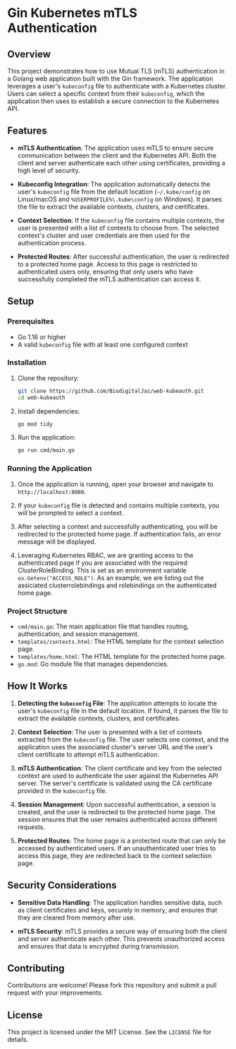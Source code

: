 # Gin Kubernetes mTLS Authentication

## Overview

This project demonstrates how to use Mutual TLS (mTLS) authentication in a Golang web application built with the Gin framework. The application leverages a user's `kubeconfig` file to authenticate with a Kubernetes cluster. Users can select a specific context from their `kubeconfig`, which the application then uses to establish a secure connection to the Kubernetes API.

## Features

- **mTLS Authentication**: The application uses mTLS to ensure secure communication between the client and the Kubernetes API. Both the client and server authenticate each other using certificates, providing a high level of security.
  
- **Kubeconfig Integration**: The application automatically detects the user's `kubeconfig` file from the default location (`~/.kube/config` on Linux/macOS and `%USERPROFILE%\.kube\config` on Windows). It parses the file to extract the available contexts, clusters, and certificates.

- **Context Selection**: If the `kubeconfig` file contains multiple contexts, the user is presented with a list of contexts to choose from. The selected context's cluster and user credentials are then used for the authentication process.

- **Protected Routes**: After successful authentication, the user is redirected to a protected home page. Access to this page is restricted to authenticated users only, ensuring that only users who have successfully completed the mTLS authentication can access it.

## Setup

### Prerequisites

- Go 1.16 or higher
- A valid `kubeconfig` file with at least one configured context

### Installation

1. Clone the repository:

    ```bash
    git clone https://github.com/BiodigitalJaz/web-kubeauth.git
    cd web-kubeauth
    ```

2. Install dependencies:

    ```bash
    go mod tidy
    ```

3. Run the application:

    ```bash
    go run cmd/main.go
    ```

### Running the Application

1. Once the application is running, open your browser and navigate to `http://localhost:8080`.

2. If your `kubeconfig` file is detected and contains multiple contexts, you will be prompted to select a context. 

3. After selecting a context and successfully authenticating, you will be redirected to the protected home page. If authentication fails, an error message will be displayed.

4. Leveraging Kubernetes RBAC, we are granting access to the authenticated page if you are associated with the required ClusterRoleBinding. This is set as an environment variable `os.Getenv("ACCESS_ROLE")`. As an example, we are listing out the assiciated clusterrolebindings and rolebindings on the authenticated home page.

### Project Structure

- `cmd/main.go`: The main application file that handles routing, authentication, and session management.
- `templates/contexts.html`: The HTML template for the context selection page.
- `templates/home.html`: The HTML template for the protected home page.
- `go.mod`: Go module file that manages dependencies.

## How It Works

1. **Detecting the `kubeconfig` File**: The application attempts to locate the user's `kubeconfig` file in the default location. If found, it parses the file to extract the available contexts, clusters, and certificates.

2. **Context Selection**: The user is presented with a list of contexts extracted from the `kubeconfig` file. The user selects one context, and the application uses the associated cluster's server URL and the user’s client certificate to attempt mTLS authentication.

3. **mTLS Authentication**: The client certificate and key from the selected context are used to authenticate the user against the Kubernetes API server. The server's certificate is validated using the CA certificate provided in the `kubeconfig` file.

4. **Session Management**: Upon successful authentication, a session is created, and the user is redirected to the protected home page. The session ensures that the user remains authenticated across different requests.

5. **Protected Routes**: The home page is a protected route that can only be accessed by authenticated users. If an unauthenticated user tries to access this page, they are redirected back to the context selection page.

## Security Considerations

- **Sensitive Data Handling**: The application handles sensitive data, such as client certificates and keys, securely in memory, and ensures that they are cleared from memory after use.
  
- **mTLS Security**: mTLS provides a secure way of ensuring both the client and server authenticate each other. This prevents unauthorized access and ensures that data is encrypted during transmission.

## Contributing

Contributions are welcome! Please fork this repository and submit a pull request with your improvements.

## License

This project is licensed under the MIT License. See the `LICENSE` file for details.